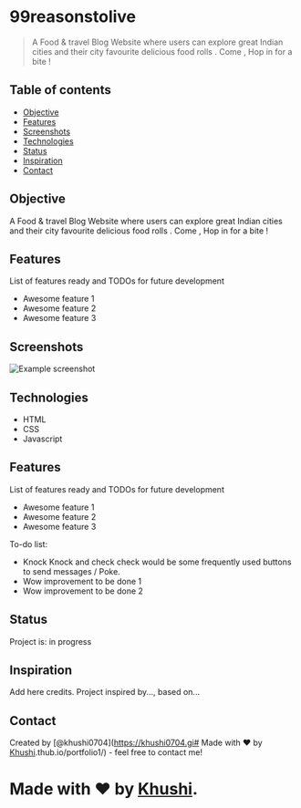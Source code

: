 # 99reasonstolive
>A Food & travel Blog Website where users can explore great Indian cities and their city favourite delicious food rolls . Come , Hop in for a bite !

## Table of contents
* [Objective](#objective)
* [Features](#features)
* [Screenshots](#screenshots)
* [Technologies](#technologies)
* [Status](#status)
* [Inspiration](#inspiration)
* [Contact](#contact)

## Objective
A Food & travel Blog Website where users can explore great Indian cities and their city favourite delicious food rolls . Come , Hop in for a bite !

## Features
List of features ready and TODOs for future development
* Awesome feature 1
* Awesome feature 2
* Awesome feature 3

## Screenshots
![Example screenshot](./img/screenshot.png)

## Technologies
* HTML
* CSS
* Javascript

## Features
List of features ready and TODOs for future development
* Awesome feature 1
* Awesome feature 2
* Awesome feature 3

To-do list:
* Knock Knock and check check would be some frequently used buttons to send messages / Poke. 
* Wow improvement to be done 1
* Wow improvement to be done 2

## Status
Project is: in progress 

## Inspiration
Add here credits. Project inspired by..., based on...

## Contact
Created by [@khushi0704](https://khushi0704.gi# Made with ❤ by [Khushi](https://khushi0704.github.io/portfolio1/).thub.io/portfolio1/) - feel free to contact me!


# Made with ❤ by [Khushi](https://khushi0704.github.io/portfolio1/).

